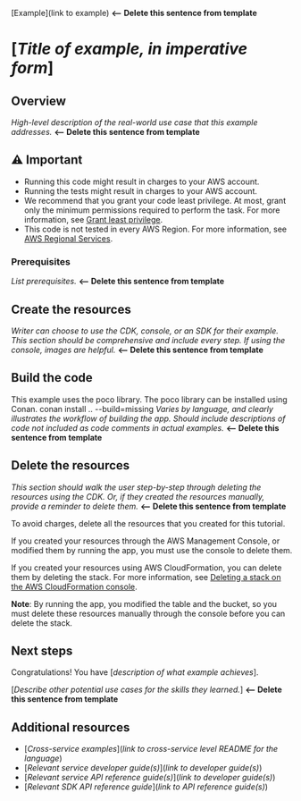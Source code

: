 [Example](link to example) **<-- Delete this sentence from template**
# [*Title of example, in imperative form*]

## Overview
*High-level description of the real-world use case that this example addresses.*  **<-- Delete this sentence from template**

## ⚠️ Important
* Running this code might result in charges to your AWS account. 
* Running the tests might result in charges to your AWS account.
*  We recommend that you grant your code least privilege. At most, grant only the minimum permissions required to perform the task. For more information, see [Grant least privilege](https://docs.aws.amazon.com/IAM/latest/UserGuide/best-practices.html#grant-least-privilege). 
* This code is not tested in every AWS Region. For more information, see [AWS Regional Services](https://aws.amazon.com/about-aws/global-infrastructure/regional-product-services).

### Prerequisites
*List prerequisites.* **<-- Delete this sentence from template**

## Create the resources 
*Writer can choose to use the CDK, console, or an SDK for their example. This section should be comprehensive and include every step. If using the console, images are helpful.* **<-- Delete this sentence from template** 

## Build the code
This example uses the poco library.
The poco library can be installed using Conan.
conan install .. --build=missing
*Varies by language, and clearly illustrates the workflow of building the app. Should include descriptions of code not included as code comments in actual examples.* **<-- Delete this sentence from template**

## Delete the resources

*This section should walk the user step-by-step through deleting the resources using the CDK. Or, if they created the resources manually, provide a reminder to delete them.* **<-- Delete this sentence from template**

To avoid charges, delete all the resources that you created for this tutorial.

If you created your resources through the AWS Management Console, or modified them by running the app, you must use the console to delete them.

If you created your resources using AWS CloudFormation, you can delete them by deleting the stack. For more information, see [Deleting a stack on the AWS CloudFormation console](https://docs.aws.amazon.com/AWSCloudFormation/latest/UserGuide/cfn-console-delete-stack.html).

**Note**: By running the app, you modified the table and the bucket, so you must delete these resources manually through the console before you can delete the stack.

## Next steps
Congratulations! You have [*description of what example achieves*].

[*Describe other potential use cases for the skills they learned.*] **<-- Delete this sentence from template**

## Additional resources
* [*Cross-service examples*](*link to cross-service level README for the language*)
* [*Relevant service developer guide(s)*](*link to developer guide(s)*)
* [*Relevant service API reference guide(s)*](*link to developer guide(s)*)
* [*Relevant SDK API reference guide*](*link to API reference guide(s)*) 
